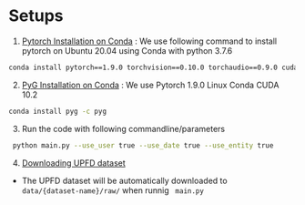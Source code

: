 # Setups

1. [Pytorch Installation on Conda](https://pytorch.org/)
: We use following command to install pytorch on Ubuntu 20.04 using Conda with python 3.7.6

```bash
conda install pytorch==1.9.0 torchvision==0.10.0 torchaudio==0.9.0 cudatoolkit=10.2 -c Pytorch
```

2. [PyG Installation on Conda](https://pytorch-geometric.readthedocs.io/en/latest/notes/installation.html)
: We use Pytorch 1.9.0 Linux Conda CUDA 10.2

```bash
conda install pyg -c pyg
```
3. Run the code with following commandline/parameters
```bash
 python main.py --use_user true --use_date true --use_entity true 
```

4. [Downloading UPFD dataset](https://github.com/safe-graph/GNN-FakeNews)
- The UPFD dataset will be automatically downloaded to <code> data/{dataset-name}/raw/</code> when runnig <code> main.py </code>

